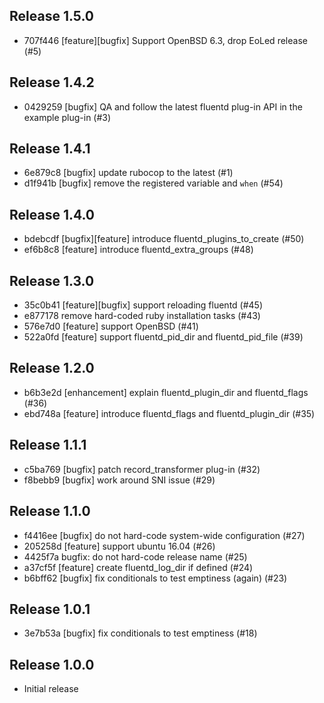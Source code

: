 ## Release 1.5.0

* 707f446 [feature][bugfix] Support OpenBSD 6.3, drop EoLed release (#5)

## Release 1.4.2

* 0429259 [bugfix] QA and follow the latest fluentd plug-in API in the example plug-in (#3)

## Release 1.4.1

* 6e879c8 [bugfix] update rubocop to the latest (#1)
* d1f941b [bugfix] remove the registered variable and `when` (#54)

## Release 1.4.0

* bdebcdf [bugfix][feature] introduce fluentd_plugins_to_create (#50)
* ef6b8c8 [feature] introduce fluentd_extra_groups (#48)

## Release 1.3.0

* 35c0b41 [feature][bugfix] support reloading fluentd (#45)
* e877178 remove hard-coded ruby installation tasks (#43)
* 576e7d0 [feature] support OpenBSD (#41)
* 522a0fd [feature] support fluentd_pid_dir and fluentd_pid_file (#39)

## Release 1.2.0

* b6b3e2d [enhancement] explain fluentd_plugin_dir and fluentd_flags (#36)
* ebd748a [feature] introduce fluentd_flags and fluentd_plugin_dir (#35)

## Release 1.1.1

* c5ba769 [bugfix] patch record_transformer plug-in (#32)
* f8bebb9 [bugfix] work around SNI issue (#29)

## Release 1.1.0

* f4416ee [bugfix] do not hard-code system-wide configuration (#27)
* 205258d [feature] support ubuntu 16.04 (#26)
* 4425f7a bugfix: do not hard-code release name (#25)
* a37cf5f [feature] create fluentd_log_dir if defined (#24)
* b6bff62 [bugfix] fix conditionals to test emptiness (again) (#23)

## Release 1.0.1

* 3e7b53a [bugfix] fix conditionals to test emptiness (#18)

## Release 1.0.0

* Initial release
